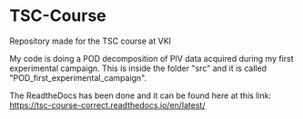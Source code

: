 # TSC-Course
Repository made for the TSC course at VKI

My code is doing a POD decomposition of PIV data acquired during my first experimental campaign. This is inside the folder "src" and it is called "POD_first_experimental_campaign".

The ReadtheDocs has been done and it can be found here at this link: https://tsc-course-correct.readthedocs.io/en/latest/
